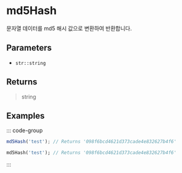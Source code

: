 # md5Hash <Lang dart js />

<NodeRequired ko />

문자열 데이터를 md5 해시 값으로 변환하여 반환합니다.

## Parameters

- `str::string`

## Returns

> string

## Examples

::: code-group

```javascript [JavaScript]
md5Hash('test'); // Returns '098f6bcd4621d373cade4e832627b4f6'
```

```dart [Dart]
md5Hash('test'); // Returns '098f6bcd4621d373cade4e832627b4f6'
```

:::
